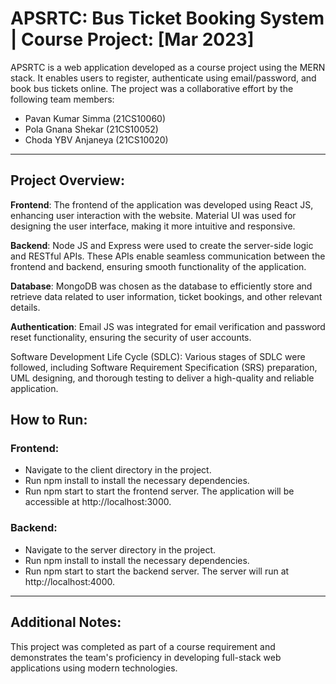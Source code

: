 # APSRTC: Bus Ticket Booking System | Course Project: [Mar 2023]
APSRTC is a web application developed as a course project using the MERN stack. It enables users to register, authenticate using email/password, and book bus tickets online. The project was a collaborative effort by the following team members:

- Pavan Kumar Simma (21CS10060)
- Pola Gnana Shekar (21CS10052)
- Choda YBV Anjaneya (21CS10020)
---
## Project Overview:
**Frontend**: The frontend of the application was developed using React JS, enhancing user interaction with the website. Material UI was used for designing the user interface, making it more intuitive and responsive.

**Backend**: Node JS and Express were used to create the server-side logic and RESTful APIs. These APIs enable seamless communication between the frontend and backend, ensuring smooth functionality of the application.

**Database**: MongoDB was chosen as the database to efficiently store and retrieve data related to user information, ticket bookings, and other relevant details.

**Authentication**: Email JS was integrated for email verification and password reset functionality, ensuring the security of user accounts.

Software Development Life Cycle (SDLC): Various stages of SDLC were followed, including Software Requirement Specification (SRS) preparation, UML designing, and thorough testing to deliver a high-quality and reliable application.

## How to Run:
### Frontend:
- Navigate to the client directory in the project.
- Run npm install to install the necessary dependencies.
- Run npm start to start the frontend server. The application will be accessible at http://localhost:3000.
### Backend:
- Navigate to the server directory in the project.
- Run npm install to install the necessary dependencies.
- Run npm start to start the backend server. The server will run at http://localhost:4000.
---
## Additional Notes:
This project was completed as part of a course requirement and demonstrates the team's proficiency in developing full-stack web applications using modern technologies.
